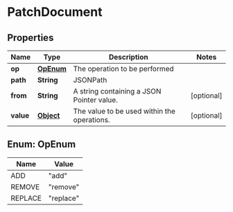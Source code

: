 
# PatchDocument

## Properties
Name | Type | Description | Notes
------------ | ------------- | ------------- | -------------
**op** | [**OpEnum**](#OpEnum) | The operation to be performed | 
**path** | **String** | JSONPath | 
**from** | **String** | A string containing a JSON Pointer value. |  [optional]
**value** | [**Object**](.md) | The value to be used within the operations. |  [optional]


<a name="OpEnum"></a>
## Enum: OpEnum
Name | Value
---- | -----
ADD | &quot;add&quot;
REMOVE | &quot;remove&quot;
REPLACE | &quot;replace&quot;




